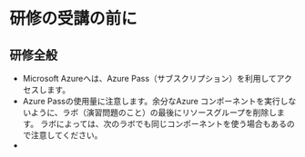 # 研修の受講の前に

## 研修全般
- Microsoft Azureへは、Azure Pass（サブスクリプション）を利用してアクセスします。
- Azure Passの使用量に注意します。余分なAzure コンポーネントを実行しないように、ラボ（演習問題のこと）の最後にリソースグループを削除します。
ラボによっては、次のラボでも同じコンポーネントを使う場合もあるので注意してください。
-
